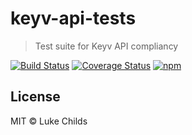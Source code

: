 # keyv-api-tests

> Test suite for Keyv API compliancy

[![Build Status](https://travis-ci.org/lukechilds/keyv-api-tests.svg?branch=master)](https://travis-ci.org/lukechilds/keyv-api-tests)
[![Coverage Status](https://coveralls.io/repos/github/lukechilds/keyv-api-tests/badge.svg?branch=master)](https://coveralls.io/github/lukechilds/keyv-api-tests?branch=master)
[![npm](https://img.shields.io/npm/v/keyv-api-tests.svg)](https://www.npmjs.com/package/keyv-api-tests)

## License

MIT © Luke Childs
